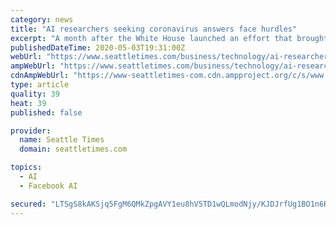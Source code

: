 ```yaml
---
category: news
title: "AI researchers seeking coronavirus answers face hurdles"
excerpt: "A month after the White House launched an effort that brought together technologists and artificial intelligence experts to scour the world’s repository of medical literature for insights on COVID-19,"
publishedDateTime: 2020-05-03T19:31:00Z
webUrl: "https://www.seattletimes.com/business/technology/ai-researchers-seeking-coronavirus-answers-face-hurdles/"
ampWebUrl: "https://www.seattletimes.com/business/technology/ai-researchers-seeking-coronavirus-answers-face-hurdles/?amp=1"
cdnAmpWebUrl: "https://www-seattletimes-com.cdn.ampproject.org/c/s/www.seattletimes.com/business/technology/ai-researchers-seeking-coronavirus-answers-face-hurdles/?amp=1"
type: article
quality: 39
heat: 39
published: false

provider:
  name: Seattle Times
  domain: seattletimes.com

topics:
  - AI
  - Facebook AI

secured: "LTSgS8kAKSjq5FgM6QMkZpgAVY1eu8hV5TD1wQLmodNjy/KJDJrfUg1BO1n6ROnCHdq+1pd5CuNFBMZFWqphYgukWGI9gXt2OxK2blUI1Nj9IJPqhPAMA8g0+JS6wNog4m+Lw4JOgonW60KEhI7Cngy99+Bz+6TdTwJGmJCkGJ6dbtXLYZ34hsQ3a/JRadzg8tJBgdomkHPNUIYodTAjmM5oGGAyYhkc4CiJlUaR/O6KpglFwG1JGAAby8iOG3X3XuAAaOUgHq0zs0izX8e1KFZEM58OMQmkHPtv//ytNKtKafzwCQwJA3ouCIfARl1v;tTgRip6EMQZXOojN1C7dOA=="
---
```


